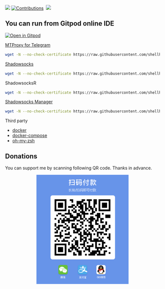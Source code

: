 ![](https://img.shields.io/badge/language-bash-b07219.svg?label=Language&logo=shell)
[![Contributions](https://img.shields.io/static/v1.svg?label=Contributions&message=Welcome&color=0059b3)](https://github.com/shellhub/shellhub/blob/master/CONTRIBUTING.md)&nbsp;
![](https://img.shields.io/github/repo-size/shellhub/shellhub.svg?label=Repo%20size)&nbsp;

## You can run from Gitpod online IDE
[![Open in Gitpod](https://gitpod.io/button/open-in-gitpod.svg)](https://gitpod.io/#https://github.com/shellhub/shellhub)&nbsp;

[MTProxy for Telegram](https://github.com/shellhub/blog/issues/12)
``` bash
wget -N --no-check-certificate https://raw.githubusercontent.com/shellhub/shellhub/master/proxy/mt_proxy.sh && chmod +x mt_proxy.sh && ./mt_proxy.sh
```

[Shadowsocks](https://github.com/shellhub/blog/issues/18)
``` bash
wget -N --no-check-certificate https://raw.githubusercontent.com/shellhub/shellhub/master/proxy/shadowsocks.sh && chmod +x shadowsocks.sh && ./shadowsocks.sh
```

ShadowsocksR
``` bash
wget -N --no-check-certificate https://raw.githubusercontent.com/shellhub/shellhub/master/shadowsocksr.sh && chmod +x shadowsocks.sh && ./shadowsocks.sh
```

[Shadowsocks Manager](https://github.com/shellhub/blog/issues/33)
``` bash
wget -N --no-check-certificate https://raw.githubusercontent.com/shellhub/shellhub/master/ssmgr/ssmgr.sh && chmod +x ssmgr.sh && ./ssmgr.sh
```

Third party

* [docker](docker)
* [docker-compose](docker-compose)
* [oh-my-zsh](oh-my-zsh)

## Donations

You can support me by scanning following QR code. Thanks in advance.
<div align=center><img src="donate.png" width = "300" div align=center />
